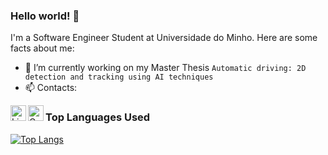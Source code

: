 ### Hello world! 👋

I'm a Software Engineer Student at Universidade do Minho. Here are some facts about me:

- 🔭 I’m currently working on my Master Thesis ```Automatic driving: 2D detection and tracking using AI techniques```
- 📫 Contacts:

[<img align="left" alt="LinkedIn" width="25px" src="https://image.flaticon.com/icons/png/512/174/174857.png"/>][linkedin]
[<img align="left" alt="Gmail" width="25px" src="https://image.flaticon.com/icons/png/512/281/281769.png"/>][email] 

[linkedin]: https://www.linkedin.com/in/jos%C3%A9-pinto-b60725114/
[email]: mailto:z.miguelpinto@gmail.com

### Top Languages Used
[![Top Langs](https://github-readme-stats.vercel.app/api/top-langs/?username=ZePinto99&layout=compact&theme=radical&langs_count=8)](https://github.com/ZePinto99/)
